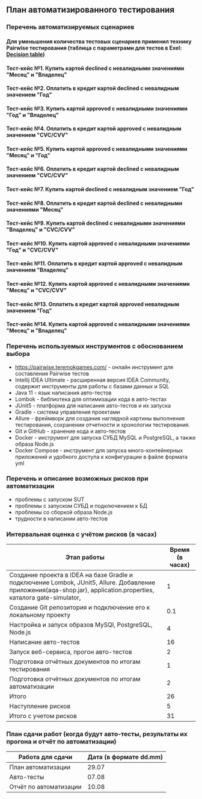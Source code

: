 ## План автоматизированного тестирования
### Перечень автоматизируемых сценариев
#### Для уменьшения количества тестовых сценариев применил технику Pairwise тестирования (таблица с параметрами для тестов в Exel: [Decision table](https://docs.google.com/spreadsheets/d/1TDxwbvo1uK-dXFc-M3XQhYpk9nwxos42EwUmc0rN4C0/edit?usp=sharing))
#### Тест-кейс №1. Купить картой declined с невалидными значениями "Месяц" и "Владелец"
#### Тест-кейс №2. Оплатить в кредит картой declined с невалидным значением "Год"
#### Тест-кейс №3. Купить картой approved с невалидными значениями "Год" и "Владелец"
#### Тест-кейс №4. Оплатить в кредит картой approved с невалидным значением "CVC/CVV"
#### Тест-кейс №5. Купить картой approved с невалидными значениями "Месяц" и "Год"
#### Тест-кейс №6. Оплатить в кредит картой declined с невалидным значением "CVC/CVV"
#### Тест-кейс №7. Купить картой declined с невалидным значением "Год"
#### Тест-кейс №8. Оплатить в кредит картой declined с невалидными значениями "Месяц"
#### Тест-кейс №9. Купить картой declined с невалидными значениями "Владелец" и "CVC/CVV"
#### Тест-кейс №10. Купить картой approved с невалидными значениями "Год" и "CVC/CVV"
#### Тест-кейс №11. Оплатить в кредит картой approved с невалидным значением "Владелец"
#### Тест-кейс №12. Купить картой approved с невалидными значениями "Месяц" и "CVC/CVV"
#### Тест-кейс №13. Оплатить в кредит картой approved невалидным значением "Год"
#### Тест-кейс №14. Купить картой approved с невалидными значениями "Месяц" и "Владелец"

### Перечень используемых инструментов с обоснованием выбора
* https://pairwise.teremokgames.com/ - онлайн инструмент для составления Pairwise тестов
* Intellij IDEA Ultimate - расширенная версия IDEA Community, содержит инструменты для работы с базами данных и SQL
* Java 11 - язык написания авто-тестов
* Lombok - библиотека для оптимизации кода в авто-тестах
* JUnit5 - платформа для написания авто-тестов и их запуска
* Gradle - система управления проектами
* Allure - фреймворк для создания наглядной картины выполнения тестирования, сохранении отчетности и хронологии тестирования.
* Git и GitHub - хранение кода и авто-тестов
* Docker - инструмент для запуска СУБД MySQL и PostgreSQL, а также образа Node.js
* Docker Compose - инструмент для запуска много-контейнерных приложений и удобного доступа к конфигурации в файле формата yml

### Перечень и описание возможных рисков при автоматизации
* проблемы с запуском SUT
* проблемы с запуском СУБД и подключением к БД
* проблемы со сборкой образа Node.js
* трудности в написании авто-тестов

### Интервальная оценка с учётом рисков (в часах)
| Этап работы | Время (в часах) |
| ------ | ----------- |
| Создание проекта в IDEA на базе Gradle и подключение Lombok, JUnit5, Allure. Добавление приложения(aqa-shop.jar), application.properties, каталога gate-simulator, | 1 |
| Создание Git репозитория и подключение его к локальному проекту | 0.1 |
| Настройка и запуск образов MySQl, PostgreSQL, Node.js  | 4 |
| Написание авто-тестов | 16 |
| Запуск веб-сервиса, прогон авто-тестов   | 2 |
| Подготовка отчётных документов по итогам тестирования | 1 |
| Подготовка отчётных документов по итогам автоматизации | 2 |
| Итого | 26 |
| Наступление рисков | 5 |
| Итого с учетом рисков | 31 |

### План сдачи работ (когда будут авто-тесты, результаты их прогона и отчёт по автоматизации)
| Работа для сдачи | Дата (в формате dd.mm) |
| ------ | ----------- |
| План автоматизации | 29.07 |
| Авто-тесты | 07.08 |
| Отчёт по автоматизации | 10.08 |